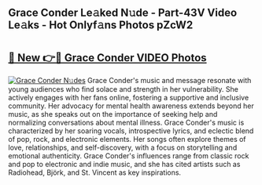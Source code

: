 ## Grace Conder Le𝚊ked N𝚞de - Part-43V Video Le𝚊ks - Hot Onlyf𝚊ns Photos pZcW2

# <h2><a href="http://ab34416.deff.icu/?id=Grace+Conder">🔗 New 👉🔴 Grace Conder VIDEO Photos</a></h2>

[![Grace Conder N𝚞des](https://i.imgur.com/rIISA9y.gif)](http://ab34416.deff.icu/?id=Grace+Conder)
Grace Conder's music and message resonate with young audiences who find solace and strength in her vulnerability. She actively engages with her fans online, fostering a supportive and inclusive community. Her advocacy for mental health awareness extends beyond her music, as she speaks out on the importance of seeking help and normalizing conversations about mental illness. Grace Conder's music is characterized by her soaring vocals, introspective lyrics, and eclectic blend of pop, rock, and electronic elements. Her songs often explore themes of love, relationships, and self-discovery, with a focus on storytelling and emotional authenticity. Grace Conder's influences range from classic rock and pop to electronic and indie music, and she has cited artists such as Radiohead, Björk, and St. Vincent as key inspirations.

